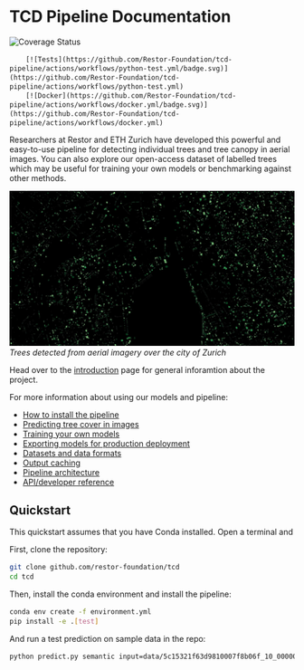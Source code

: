 # TCD Pipeline Documentation

![Coverage Status](coverage-badge.svg)

```
    [![Tests](https://github.com/Restor-Foundation/tcd-pipeline/actions/workflows/python-test.yml/badge.svg)](https://github.com/Restor-Foundation/tcd-pipeline/actions/workflows/python-test.yml)
    [![Docker](https://github.com/Restor-Foundation/tcd-pipeline/actions/workflows/docker.yml/badge.svg)](https://github.com/Restor-Foundation/tcd-pipeline/actions/workflows/docker.yml)
```

Researchers at Restor and ETH Zurich have developed this powerful and easy-to-use pipeline for detecting individual trees and tree canopy in aerial images. You can also explore our open-access dataset of labelled trees which may be useful for training your own models or benchmarking against other methods.

![Zurich tree map, monochrome](images/zurich_trees_mono.jpg)
_Trees detected from aerial imagery over the city of Zurich_

Head over to the [introduction](introduction.md) page for general inforamtion about the project.

For more information about using our models and pipeline:

- [How to install the pipeline](install.md)
- [Predicting tree cover in images](prediction.md)
- [Training your own models](training.md)
- [Exporting models for production deployment](deployment.md)
- [Datasets and data formats](datasets.md)
- [Output caching](cache.md)
- [Pipeline architecture](architecture.md)
- [API/developer reference](reference.md)

## Quickstart

This quickstart assumes that you have Conda installed. Open a terminal and

First, clone the repository:

```bash
git clone github.com/restor-foundation/tcd
cd tcd
```

Then, install the conda environment and install the pipeline:

```bash
conda env create -f environment.yml
pip install -e .[test]
```

And run a test prediction on sample data in the repo:

```bash
python predict.py semantic input=data/5c15321f63d9810007f8b06f_10_00000.tif output=test_prediction
```
